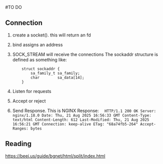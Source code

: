 #TO DO

## Connection
1. create a socket(). this will return an fd
2. bind assigns an address
3. SOCK_STREAM will receive the connections
The sockaddr structure is defined as something like:

           struct sockaddr {
               sa_family_t sa_family;
               char        sa_data[14];
           }
4. Listen for requests
5. Accept or reject
6. Send Response. This is NGINX Response:
`	HTTP/1.1 200 OK
	Server: nginx/1.18.0
	Date: Thu, 21 Aug 2025 16:56:33 GMT
	Content-Type: text/html
	Content-Length: 612
	Last-Modified: Thu, 21 Aug 2025 16:56:21 GMT
	Connection: keep-alive
	ETag: "68a74fb5-264"
	Accept-Ranges: bytes
`


## Reading
https://beej.us/guide/bgnet/html/split/index.html